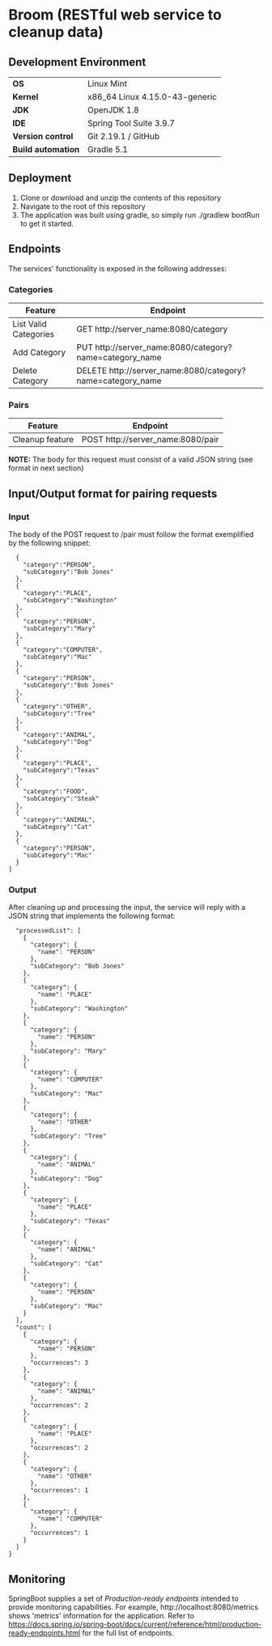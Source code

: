 # Broom (RESTful web service to cleanup data)
## Development Environment
|                     |                                 |
|---------------------|---------------------------------|
| **OS**              | Linux Mint                      |
| **Kernel**          | x86_64 Linux 4.15.0-43-generic  |
| **JDK**             | OpenJDK 1.8                     |
| **IDE**             | Spring Tool Suite 3.9.7         |
| **Version control** | Git 2.19.1 / GitHub             |
| **Build automation**| Gradle 5.1                      |

## Deployment
1. Clone or download and unzip the contents of this repository
2. Navigate to the root of this repository
3. The application was built using gradle, so simply run ./gradlew bootRun to get it started.

## Endpoints
The services' functionality is exposed in the following addresses:
### Categories
| Feature               | Endpoint                                                    |
|-----------------------|-------------------------------------------------------------|
| List Valid Categories | GET http://server_name:8080/category                       |
| Add Category          | PUT http://server_name:8080/category?name=category_name     |
| Delete Category       | DELETE http://server_name:8080/category?name=category_name  |
  
### Pairs
| Feature         | Endpoint                                                   |
|---------------- |------------------------------------------------------------|
| Cleanup feature | POST http://server_name:8080/pair                         |

**NOTE:** The body for this request must consist of a valid JSON string (see format in next section)

## Input/Output format for pairing requests
### Input
The body of the POST request to /pair must follow the format exemplified by the following snippet:
```[
  {
    "category":"PERSON",
    "subCategory":"Bob Jones"
  },
  {
    "category":"PLACE",
    "subCategory":"Washington"
  },
  {
    "category":"PERSON",
    "subCategory":"Mary"
  },
  {
    "category":"COMPUTER",
    "subCategory":"Mac"
  },
  {
    "category":"PERSON",
    "subCategory":"Bob Jones"
  },
  {
    "category":"OTHER",
    "subCategory":"Tree"
  },
  {
    "category":"ANIMAL",
    "subCategory":"Dog"
  },
  {
    "category":"PLACE",
    "subCategory":"Texas"
  },
  {
    "category":"FOOD",
    "subCategory":"Steak"
  },
  {
    "category":"ANIMAL",
    "subCategory":"Cat"
  },
  {
    "category":"PERSON",
    "subCategory":"Mac"
  }
]
```

### Output
After cleaning up and processing the input, the service will reply with a JSON string that implements the following format:
```{
  "processedList": [
    {
      "category": {
        "name": "PERSON"
      },
      "subCategory": "Bob Jones"
    },
    {
      "category": {
        "name": "PLACE"
      },
      "subCategory": "Washington"
    },
    {
      "category": {
        "name": "PERSON"
      },
      "subCategory": "Mary"
    },
    {
      "category": {
        "name": "COMPUTER"
      },
      "subCategory": "Mac"
    },
    {
      "category": {
        "name": "OTHER"
      },
      "subCategory": "Tree"
    },
    {
      "category": {
        "name": "ANIMAL"
      },
      "subCategory": "Dog"
    },
    {
      "category": {
        "name": "PLACE"
      },
      "subCategory": "Texas"
    },
    {
      "category": {
        "name": "ANIMAL"
      },
      "subCategory": "Cat"
    },
    {
      "category": {
        "name": "PERSON"
      },
      "subCategory": "Mac"
    }
  ],
  "count": [
    {
      "category": {
        "name": "PERSON"
      },
      "occurrences": 3
    },
    {
      "category": {
        "name": "ANIMAL"
      },
      "occurrences": 2
    },
    {
      "category": {
        "name": "PLACE"
      },
      "occurrences": 2
    },
    {
      "category": {
        "name": "OTHER"
      },
      "occurrences": 1
    },
    {
      "category": {
        "name": "COMPUTER"
      },
      "occurrences": 1
    }
  ]
}
```

## Monitoring
SpringBoot supplies a set of *Production-ready endpoints* intended to provide monitoring capabilities. For example, http://localhost:8080/metrics shows 'metrics' information for the application. Refer to https://docs.spring.io/spring-boot/docs/current/reference/html/production-ready-endpoints.html for the full list of endpoints.
